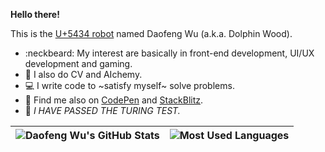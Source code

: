 **Hello there!**

This is the [U+5434 robot](https://twitter.com/Dolphin_Wood/status/966221418164715520) named Daofeng Wu (a.k.a. Dolphin Wood).

- :neckbeard: My interest are basically in front-end development, UI/UX development and gaming.
- :see_no_evil: I also do CV and AIchemy.
- :computer: I write code to ~satisfy myself~ solve problems.
- :feet: Find me also on [CodePen](https://codepen.io/idiotWu) and [StackBlitz](https://stackblitz.com/@idiotWu).
- :robot: _I HAVE PASSED THE TURING TEST._

| <img align="center" src="https://github-readme-stats-one-bice.vercel.app/api?username=idiotWu&show_icons=true&include_all_commits=true&count_private=true&hide_border=true&role=OWNER,ORGANIZATION_MEMBER" alt="Daofeng Wu's GitHub Stats" /> | <img align="center" src="https://github-readme-stats-idiotwu.vercel.app/api/top-langs/?username=idiotWu&langs_count=10&layout=compact&hide_border=true&hide=TeX" alt="Most Used Languages" /> |
| ------------- | ------------- |
